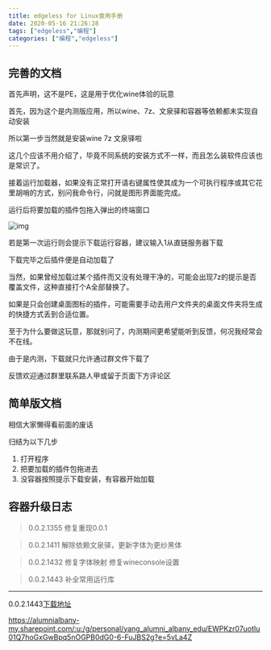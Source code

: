 ```yaml
---
title: edgeless for Linux食用手册
date: 2020-05-16 21:26:28
tags: ["edgeless","编程"]
categories: ["编程","edgeless"]
---
```


## 完善的文档

首先声明，这不是PE，这是用于优化wine体验的玩意

首先，因为这个是内测版应用，所以wine、7z、文泉驿和容器等依赖都未实现自动安装

所以第一步当然就是安装wine 7z 文泉驿啦

<!-- more -->

这几个应该不用介绍了，毕竟不同系统的安装方式不一样，而且怎么装软件应该也是常识了。

接着运行加载器，如果没有正常打开请右键属性使其成为一个可执行程序或其它花里胡哨的方式，别问我命令行，问就是图形界面能完成。

运行后将要加载的插件包拖入弹出的终端窗口

![img](https://dist.copur.xyz/images/elwi.png)

若是第一次运行则会提示下载运行容器，建议输入1从直链服务器下载

下载完毕之后插件便是自动加载了

当然，如果曾经加载过某个插件而又没有处理干净的，可能会出现7z的提示是否覆盖文件，这种直接打个A全部替换了。

如果是只会创建桌面图标的插件，可能需要手动去用户文件夹的桌面文件夹将生成的快捷方式丢到合适位置。

至于为什么要做这玩意，那就别问了，内测期间更希望能听到反馈，何况我经常会不在线。

由于是内测，下载就只允许通过群文件下载了

反馈欢迎通过群里联系路人甲或留于页面下方评论区

## 简单版文档

相信大家懒得看前面的废话

归结为以下几步

1. 打开程序
2. 把要加载的插件包拖进去
3. 没容器按照提示下载安装，有容器开始加载

## 容器升级日志

>  0.0.2.1355 修复重现0.0.1

> 0.0.2.1411 解除依赖文泉驿，更新字体为更纱黑体

> 0.0.2.1432 修复字体映射 修复wineconsole设置

> 0.0.2.1443 补全常用运行库

---

0.0.2.1443[下载地址](https://alumnialbany-my.sharepoint.com/:u:/g/personal/yang_alumni_albany_edu/EWPKzr07uotIu01Q7hoGxGwBpq5nOGPB0dG0-6-FuJBS2g?e=5vLa4Z)

https://alumnialbany-my.sharepoint.com/:u:/g/personal/yang_alumni_albany_edu/EWPKzr07uotIu01Q7hoGxGwBpq5nOGPB0dG0-6-FuJBS2g?e=5vLa4Z


